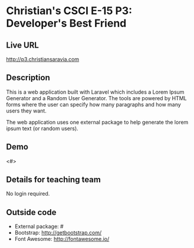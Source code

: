 # Christian's CSCI E-15 P3: Developer's Best Friend

## Live URL
<http://p3.christiansaravia.com>

## Description
This is a web application built with Laravel which includes a Lorem Ipsum Generator and a Random User Generator. The tools are powered by HTML forms where the user can specify how many paragraphs and how many users they want.

The web application uses one external package to help generate the lorem ipsum text (or random users).

## Demo
<#>

## Details for teaching team
No login required.

## Outside code
* External package: #
* Bootstrap: http://getbootstrap.com/
* Font Awesome: http://fontawesome.io/
